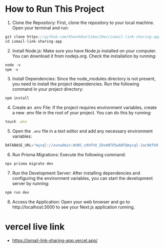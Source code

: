 # How to Run This Project

1. Clone the Repository: First, clone the repository to your local machine. Open your terminal and run:
```js
git clone https://github.com/khandokarIsmailDev/ismail-link-sharing-app.git
cd ismail-link-sharing-app
```

2. Install Node.js: Make sure you have Node.js installed on your computer. You can download it from nodejs.org. Check the installation by running:
```js
node -v
npm -v
```

3. Install Dependencies: Since the node_modules directory is not present, you need to install the project dependencies. Run the following command in your project directory:
```js
npm install
```

4. Create an .env File: If the project requires environment variables, create a new .env file in the root of your project. You can do this by running:
```js
touch .env
```

5. Open the `.env` file in a text editor and add any necessary environment variables:
```js
DATABASE_URL="mysql://avnadmin:AVNS_s9VFh9_IOsmNTO5wbBT@mysql-2ac98fb9-kawsar111ws-55c4.l.aivencloud.com:22026/defaultdb?ssl-mode=REQUIRED"
```

6. Run Prisma Migrations: Execute the following command:

```js
npx prisma migrate dev
```


7. Run the Development Server: After installing dependencies and configuring the environment variables, you can start the development server by running:
```js
npm run dev
```

8. Access the Application: Open your web browser and go to http://localhost:3000 to see your Next.js application running.


# vercel live link 
- https://ismail-link-sharing-app.vercel.app/
